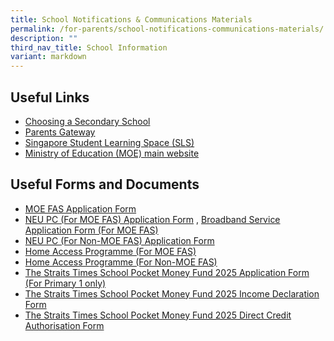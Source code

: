 ```yaml
---
title: School Notifications & Communications Materials
permalink: /for-parents/school-notifications-communications-materials/
description: ""
third_nav_title: School Information
variant: markdown
---
```

Useful Links
------------

*   [Choosing a Secondary School](https://www.schoolbag.edu.sg/story/open-house-for-secondary-schools-2023)
*   [Parents Gateway](https://pg.moe.edu.sg/)
*   [Singapore Student Learning Space (SLS)](http://learning.moe.edu.sg/)
*   [Ministry of Education (MOE) main website](https://www.moe.gov.sg/)

Useful Forms and Documents
--------------------------

*   [MOE FAS Application Form](/files/MOE%20FAS%20Application%20Form%20Sep%2021.pdf)
*   [NEU PC (For MOE FAS) Application Form](/files/NPP%20Application%20Form%20v5-4%201Jun21%20for%20MOE-SPED%20FAS.pdf) , [Broadband Service Application Form (For MOE FAS)](/files/NEU_PC_Plus_IMDA%20FBB_service_application_form9%20Apr2020.pdf)
*   [NEU PC (For Non-MOE FAS) Application Form](/files/NPP%20Application%20Form%20v12-4%201Jun21%20for%20NON%20MOE-SPED%20FAS.pdf)
*   [Home Access Programme (For MOE FAS)](/files/HA%203%20App%20Form%20v2%20HOMES_AutoInclude%205%20Apr%2021.pdf)
*   [Home Access Programme (For Non-MOE FAS)](/files/HA%203%20App%20Form%20v2%20HOMES_FINAL%205%20Apr.pdf)
*   [The Straits Times School Pocket Money Fund 2025 Application Form (For Primary 1 only)](/files/Annex_A___2025_STSPMF_Application_Form_for_schools.pdf)
*   [The Straits Times School Pocket Money Fund 2025 Income Declaration Form](/files/Annex_B___Income_declaration_form__2025_.pdf)
*   [The Straits Times School Pocket Money Fund 2025 Direct Credit Authorisation Form](/files/Annex_F___DIRECT_CREDIT_AUTHORISATION_FORMv__2025_.pdf)